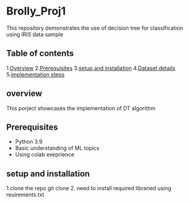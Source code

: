 # Brolly_Proj1
This repository demonstrates the use of decision tree for classification using IRIS data sample
## Table of contents
1.[Overview](#overview)
2.[Prerequisites](#prerequisite)
3.[setup and installation](#setup_and_installation)
4.[Dataset details](#dataset_details)
5.[implementation steps](#implementation_step)


## overview
This porject showcases the implementation of DT algorithm

## Prerequisites

- Python 3.9
- Basic understanding of ML topics
- Using colab exeprience

## setup and installation 
1.clone the repo 
git clone 
2. need to install required libraried using reuirements.txt


